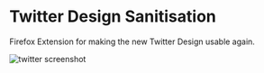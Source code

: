 # Twitter Design Sanitisation
Firefox Extension for making the new Twitter Design usable again.

![twitter screenshot](https://user-images.githubusercontent.com/10426523/61977235-318e5700-afee-11e9-9db3-5c563ef62f6e.png)

